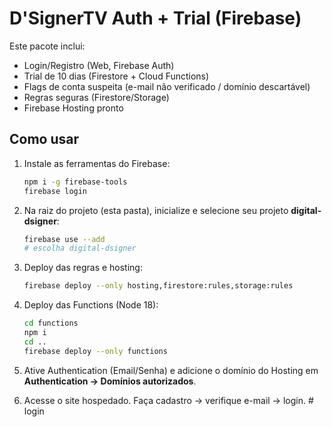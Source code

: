 # D'SignerTV Auth + Trial (Firebase)

Este pacote inclui:
- Login/Registro (Web, Firebase Auth)
- Trial de 10 dias (Firestore + Cloud Functions)
- Flags de conta suspeita (e-mail não verificado / domínio descartável)
- Regras seguras (Firestore/Storage)
- Firebase Hosting pronto

## Como usar

1. Instale as ferramentas do Firebase:
   ```bash
   npm i -g firebase-tools
   firebase login
   ```

2. Na raiz do projeto (esta pasta), inicialize e selecione seu projeto **digital-dsigner**:
   ```bash
   firebase use --add
   # escolha digital-dsigner
   ```

3. Deploy das regras e hosting:
   ```bash
   firebase deploy --only hosting,firestore:rules,storage:rules
   ```

4. Deploy das Functions (Node 18):
   ```bash
   cd functions
   npm i
   cd ..
   firebase deploy --only functions
   ```

5. Ative Authentication (Email/Senha) e adicione o domínio do Hosting em **Authentication → Domínios autorizados**.

6. Acesse o site hospedado. Faça cadastro → verifique e-mail → login.
#   l o g i n  
 